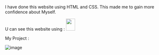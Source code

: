 I have done this website using HTML and CSS. This made me to gain more confidence about Myself.

U can see this website using : 
<a href="https://fancy-strudel-f0c8af.netlify.app"><img src="https://upload.wikimedia.org/wikipedia/commons/b/b8/Netlify_logo.svg" width=30px height=40px></a>

My Project :

 ![image](https://user-images.githubusercontent.com/106330766/181270833-b627081a-d87c-4764-8fca-6af980c2979c.png)
